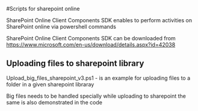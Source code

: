 #Scripts for sharepoint online

SharePoint Online Client Components SDK enables to perform activities on SharePoint online via powershell commands

SharePoint Online Client Components SDK can be downloaded from https://www.microsoft.com/en-us/download/details.aspx?id=42038

## Uploading files to sharepoint library

Upload_big_files_sharepoint_v3.ps1 - is an example for uploading files to a folder in a given sharepoint libraray

Big files needs to be handled specially while uploading to sharepoint the same is also demonstrated in the code
